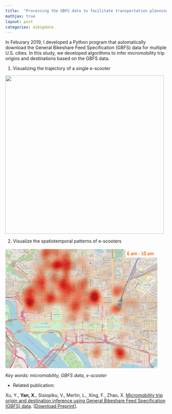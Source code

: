 ```yaml
---
title:  "Processing the GBFS data to facilitate transportation planning and decision-making"
mathjax: true
layout: post
categories: aibigdata
---
```


In Feburary 2019, I developed a Python program that automatically download the General Bikeshare Feed Specification (GBFS) data for multiple U.S. cities. In this study, we developed algorithms to infer micromobility trip origins and destinations based on the GBFS data.

1) Visualizing the trajectory of a single e-scooter
<img align="center" width="495" height="495" src="https://github.com/jacobyan0/jacobyan0.github.io/raw/master/images/ScooterGPS0.gif" style="vertical-align:middle;margin:0px 0px"> 

2) Visualize the spatiotemporal patterns of e-scooters
<img align="center" width="475" height="375" src="https://github.com/jacobyan0/jacobyan0.github.io/raw/master/images/ScooterDemand.gif" style="vertical-align:middle;margin:0px 0px"> 

*Key words: micromobility, GBFS data, e-scooter*

* Related publication:

Xu, Y., **Yan, X.**, Sisiopiku, V., Merlin, L., Xing, F., Zhao, X. <ins>Micromobility trip origin and destination inference using General Bikeshare Feed Specification (GBFS) data</ins>. [[Download Preprint](https://arxiv.org/pdf/2010.12006.pdf)].
